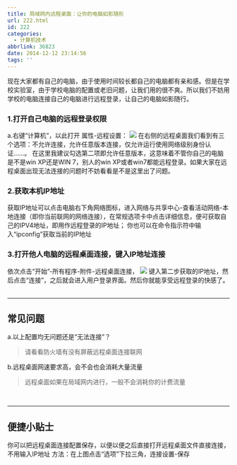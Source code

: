 ```yaml
---
title: 局域网内远程桌面：让你的电脑如影随形
url: 222.html
id: 222
categories:
  - 计算机技术
abbrlink: 36823
date: 2014-12-12 23:14:56
tags: ''
---
```


现在大家都有自己的电脑，由于使用时间较长都自己的电脑都有亲和感。但是在学校实验室，由于学校电脑的配置或老旧问题，让我们用的很不爽。所以我们不妨用学校的电脑连接自己的电脑进行远程登录，让自己的电脑如影随行。

### 1.打开自己电脑的远程登录权限

a.右键“计算机”，以此打开 属性-远程设置： ![](http://wangbaiyuan.cn/wp-content/uploads/2014/12/20141212150833_10035.png) 在右侧的远程桌面我们看到有三个选项：不允许连接，允许任意版本连接，仅允许运行使用网络级别身份认证……。 在这里我建议勾选第二项即允许任意版本，这意味着不管你自己的电脑是不是win XP还是WIN 7，别人的win XP或者win7都能远程登录。如果大家在远程桌面出现无法连接的问题时不妨看看是不是这里出了问题。  

### 2.获取本机IP地址

获取IP地址可以点击电脑右下角网络图标，进入网络与共享中心-查看活动网络-本地连接（即你当前联网的网络连接），在常规选项卡中点击详细信息，便可获取自己的IPV4地址，即用作远程登录的IP地址； 你也可以在命令指示符中输入“ipconfig”获取当前的IP地址

### 3.打开他人电脑的远程桌面连接，键入IP地址连接

依次点击“开始”-所有程序-附件-远程桌面连接， ![](http://wangbaiyuan.cn/wp-content/uploads/2014/12/20141213113234_70826.png) 键入第二步获取的IP地址，然后点击“连接”，之后就会进入用户登录界面。然后你就能享受远程登录的快感了。    

* * *

常见问题
----

a.以上配置均无问题还是“无法连接”？  

> 请看看防火墙有没有屏蔽远程桌面连接联网

b.远程桌面网速要求高，会不会也会消耗大量流量    

> 远程桌面如果在局域网内进行，一般不会消耗你的计费流量

 

* * *

便捷小贴士
-----

你可以把远程桌面连接配置保存，以便以便之后直接打开远程桌面文件直接连接，不用输入IP地址 方法：在上图点击“选项”下拉三角，连接设置-保存